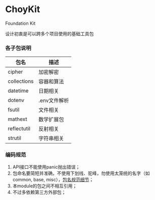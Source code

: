 # ChoyKit

Foundation Kit 

设计初衷是可以跨多个项目使用的基础工具包



### 各子包说明


包名        |  描述
------------|-----------------------------
cipher      | 加密解密
collections | 容器和算法
datetime    | 日期相关
dotenv      | .env文件解析
fsutil      | 文件相关
mathext     | 数学扩展包  
reflectutil | 反射相关
strutil     | 字符串相关  



### 编码规范

1. API接口不能使用panic抛出错误；
2. 包命名要简短并准确，不使用下划线、驼峰，勿使用太笼统的名字（如common, base, misc），[包名规范细节](https://blog.golang.org/package-names)；
3. 本module的包之间不相互引用；
4. 不过多依赖第三方外部包；
